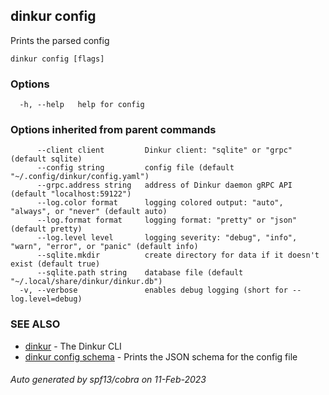 ## dinkur config

Prints the parsed config

```
dinkur config [flags]
```

### Options

```
  -h, --help   help for config
```

### Options inherited from parent commands

```
      --client client         Dinkur client: "sqlite" or "grpc" (default sqlite)
      --config string         config file (default "~/.config/dinkur/config.yaml")
      --grpc.address string   address of Dinkur daemon gRPC API (default "localhost:59122")
      --log.color format      logging colored output: "auto", "always", or "never" (default auto)
      --log.format format     logging format: "pretty" or "json" (default pretty)
      --log.level level       logging severity: "debug", "info", "warn", "error", or "panic" (default info)
      --sqlite.mkdir          create directory for data if it doesn't exist (default true)
      --sqlite.path string    database file (default "~/.local/share/dinkur/dinkur.db")
  -v, --verbose               enables debug logging (short for --log.level=debug)
```

### SEE ALSO

* [dinkur](dinkur.md)	 - The Dinkur CLI
* [dinkur config schema](dinkur_config_schema.md)	 - Prints the JSON schema for the config file

###### Auto generated by spf13/cobra on 11-Feb-2023

